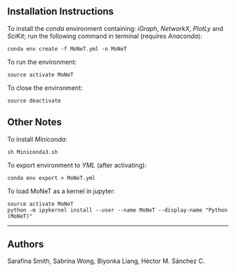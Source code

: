 
## Installation Instructions

To install the *conda* environment containing: _iGraph_, _NetworkX_, _PlotLy_  and _SciKit_; run the following command in terminal (requires _Anaconda_):

```
conda env create -f MoNeT.yml -n MoNeT
```

To run the environment:

```
source activate MoNeT
```

To close the environment:

```
source deactivate
```

## Other Notes

To install *Miniconda*:

```
sh Miniconda3.sh
```

To export environment to *YML* (after activating):

```
conda env export > MoNeT.yml
```

To load MoNeT as a kernel in jupyter:

```
source activate MoNeT
python -m ipykernel install --user --name MoNeT --display-name "Python (MoNeT)"
```

<hr>

## Authors

Sarafina Smith, Sabrina Wong, Biyonka Liang, Héctor M. Sánchez C.
